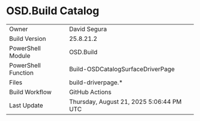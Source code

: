 ﻿# OSD.Build Catalog

| | |
|-|-|
| Owner | David Segura |
| Build Version | 25.8.21.2 |
| PowerShell Module | OSD.Build |
| PowerShell Function | Build-OSDCatalogSurfaceDriverPage |
| Files | build-driverpage.* |
| Build Workflow | GitHub Actions |
| Last Update | Thursday, August 21, 2025 5:06:44 PM UTC |
